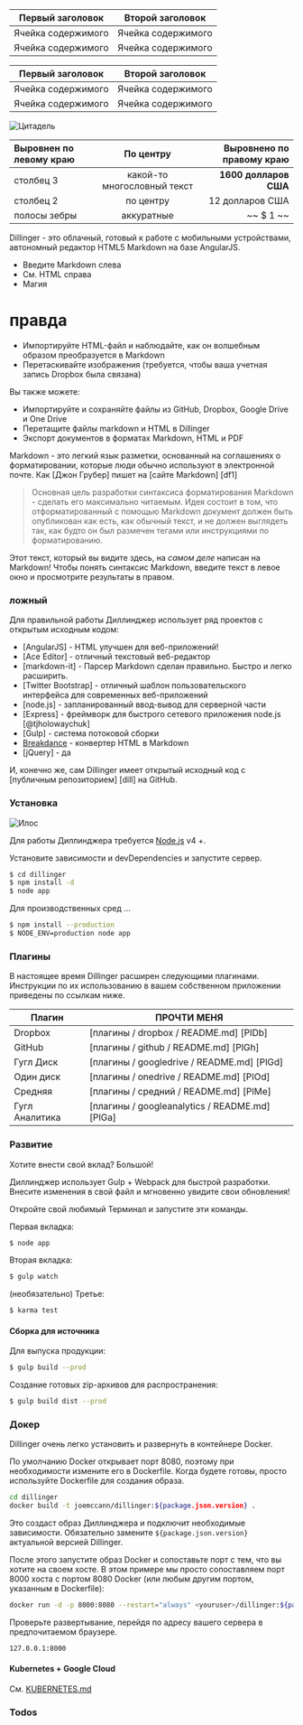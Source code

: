 Первый заголовок | Второй заголовок
--- | ---
Ячейка содержимого | Ячейка содержимого
Ячейка содержимого | Ячейка содержимого

Первый заголовок | Второй заголовок
--- | ---
Ячейка содержимого | Ячейка содержимого
Ячейка содержимого | Ячейка содержимого

![Цитадель](https://vignette.wikia.nocookie.net/masseffect/images/d/d7/MassEffect2Citadel.jpg/revision/latest?cb=20100721191415)

Выровнен по левому краю | По центру | Выровнено по правому краю
:-- | :-: | --:
столбец 3 | какой-то многословный текст | **1600 долларов США**
столбец 2 | по центру | 12 долларов США
полосы зебры | аккуратные | ~~ $ 1 ~~

Dillinger - это облачный, готовый к работе с мобильными устройствами, автономный редактор HTML5 Markdown на базе AngularJS.

- Введите Markdown слева
- См. HTML справа
- Магия

# правда

- Импортируйте HTML-файл и наблюдайте, как он волшебным образом преобразуется в Markdown
- Перетаскивайте изображения (требуется, чтобы ваша учетная запись Dropbox была связана)

Вы также можете:

- Импортируйте и сохраняйте файлы из GitHub, Dropbox, Google Drive и One Drive
- Перетащите файлы markdown и HTML в Dillinger
- Экспорт документов в форматах Markdown, HTML и PDF

Markdown - это легкий язык разметки, основанный на соглашениях о форматировании, которые люди обычно используют в электронной почте. Как [Джон Грубер] пишет на [сайте Markdown] [df1]

> Основная цель разработки синтаксиса форматирования Markdown - сделать его максимально читаемым. Идея состоит в том, что отформатированный с помощью Markdown документ должен быть опубликован как есть, как обычный текст, и не должен выглядеть так, как будто он был размечен тегами или инструкциями по форматированию.

Этот текст, который вы видите здесь, на *самом деле* написан на Markdown! Чтобы понять синтаксис Markdown, введите текст в левое окно и просмотрите результаты в правом.

### ложный

Для правильной работы Диллинджер использует ряд проектов с открытым исходным кодом:

- [AngularJS] - HTML улучшен для веб-приложений!
- [Ace Editor] - отличный текстовый веб-редактор
- [markdown-it] - Парсер Markdown сделан правильно. Быстро и легко расширить.
- [Twitter Bootstrap] - отличный шаблон пользовательского интерфейса для современных веб-приложений
- [node.js] - запланированный ввод-вывод для серверной части
- [Express] - фреймворк для быстрого сетевого приложения node.js [@tjholowaychuk]
- [Gulp] - система потоковой сборки
- [Breakdance](https://breakdance.github.io/breakdance/) - конвертер HTML в Markdown
- [jQuery] - да

И, конечно же, сам Dillinger имеет открытый исходный код с [публичным репозиторием] [dill] на GitHub.

### Установка

![Илос](https://lh3.googleusercontent.com/proxy/DDV8a7sLIWurhJtW8Ego9bq-JlwpfFFoR0tkLJQKKYXEXoWHB6ZUP5jGKD2VcYt3z1QVsgcn6L3GoU1ns8m9fvi3U51GzddA70ZUMHgzHvjl4-i7YOJY9cShBPrfjUhMQhxaJ97WFBp612XmjMXVGypfGkiBarN4PWxhiHkiYYNW7HGbtTpOcyt9GQ4Q23C2noxLTWFXZMcQZhRpQA_qzu2n6_H6CPViBnhSHpEl4JZAPaGCSJqgZg)

Для работы Диллинджера требуется [Node.js](https://nodejs.org/) v4 +.

Установите зависимости и devDependencies и запустите сервер.

```sh
$ cd dillinger
$ npm install -d
$ node app
```

Для производственных сред ...

```sh
$ npm install --production
$ NODE_ENV=production node app
```

### Плагины

В настоящее время Dillinger расширен следующими плагинами. Инструкции по их использованию в вашем собственном приложении приведены по ссылкам ниже.

Плагин | ПРОЧТИ МЕНЯ
--- | ---
Dropbox | [плагины / dropbox / README.md] [PlDb]
GitHub | [плагины / github / README.md] [PlGh]
Гугл Диск | [плагины / googledrive / README.md] [PlGd]
Один диск | [плагины / onedrive / README.md] [PlOd]
Средняя | [плагины / средний / README.md] [PlMe]
Гугл Аналитика | [плагины / googleanalytics / README.md] [PlGa]

### Развитие

Хотите внести свой вклад? Большой!

Диллинджер использует Gulp + Webpack для быстрой разработки. Внесите изменения в свой файл и мгновенно увидите свои обновления!

Откройте свой любимый Терминал и запустите эти команды.

Первая вкладка:

```sh
$ node app
```

Вторая вкладка:

```sh
$ gulp watch
```

(необязательно) Третье:

```sh
$ karma test
```

#### Сборка для источника

Для выпуска продукции:

```sh
$ gulp build --prod
```

Создание готовых zip-архивов для распространения:

```sh
$ gulp build dist --prod
```

### Докер

Dillinger очень легко установить и развернуть в контейнере Docker.

По умолчанию Docker открывает порт 8080, поэтому при необходимости измените его в Dockerfile. Когда будете готовы, просто используйте Dockerfile для создания образа.

```sh
cd dillinger
docker build -t joemccann/dillinger:${package.json.version} .
```

Это создаст образ Диллинджера и подключит необходимые зависимости. Обязательно замените `${package.json.version}` актуальной версией Dillinger.

После этого запустите образ Docker и сопоставьте порт с тем, что вы хотите на своем хосте. В этом примере мы просто сопоставляем порт 8000 хоста с портом 8080 Docker (или любым другим портом, указанным в Dockerfile):

```sh
docker run -d -p 8000:8080 --restart="always" <youruser>/dillinger:${package.json.version}
```

Проверьте развертывание, перейдя по адресу вашего сервера в предпочитаемом браузере.

```sh
127.0.0.1:8000
```

#### Kubernetes + Google Cloud

См. [KUBERNETES.md](https://github.com/joemccann/dillinger/blob/master/KUBERNETES.md)

### Todos

